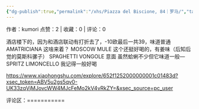 ```yaml
---
{"dg-publish":true,"permalink":"/xhs/Piazza del Biscione, 84｜罗马/","tags":["rednote","罗马"]}
---
```


作者：kumori
点赞：2   |   收藏：0   |   评论：0

酒店楼下的，因为和酒店联动有打折去了，-10欧最后一共39，味道普通
AMATRICIANA 这啥来着？
MOSCOW MULE 这个还挺好喝的，有姜味（后知后觉的莫斯科骡子）
SPAGHETTI VONGOLE 意面 虽然蛤蜊不少但它味道一般—
SPRITZ LIMONCELLO 我记得一般好喝

https://www.xiaohongshu.com/explore/652f1252000000001c01483d?xsec_token=ABV5u2gs5qv0-UK33zqVjMJovcWW4MJcFeMo2kV4vRkZY=&xsec_source=pc_user

评论区：===========

